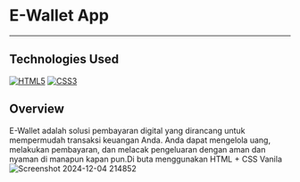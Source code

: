 # E-Wallet App
****
## Technologies Used
[![HTML5](https://img.shields.io/badge/HTML5-E34F26?style=for-the-badge&logo=html5&logoColor=white)](https://www.w3.org/html/) [![CSS3](https://img.shields.io/badge/CSS3-1572B6?style=for-the-badge&logo=css3&logoColor=white)](https://www.w3.org/Style/CSS/)
## Overview
E-Wallet adalah solusi pembayaran digital yang dirancang untuk mempermudah transaksi keuangan Anda.
Anda dapat mengelola uang, melakukan pembayaran, dan melacak pengeluaran dengan aman dan nyaman di manapun kapan pun.Di buta menggunakan HTML + CSS Vanila
![Screenshot 2024-12-04 214852](https://github.com/user-attachments/assets/5d42e7c1-2549-46da-8d1a-cdf34d9b0c22)
